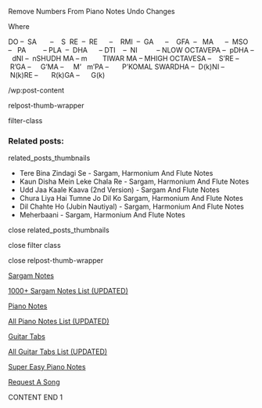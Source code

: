 
Remove Numbers From Piano Notes
Undo Changes

Where

DO –  SA       –    S  RE  –  RE      –    RMI  –  GA      –    GFA  –   MA      –  MSO  –   PA         – PLA  –  DHA      – DTI    –  NI          – NLOW OCTAVEPA –  pDHA –  dNI –  nSHUDH MA – m        TIWAR MA – MHIGH OCTAVESA –    S’RE –     R’GA –     G’MA –     M’   m’PA –       P’KOMAL SWARDHA –  D(k)NI –       N(k)RE –       R(k)GA –      G(k)

/wp:post-content

relpost-thumb-wrapper

filter-class

### Related posts:

related_posts_thumbnails

* Tere Bina Zindagi Se - Sargam, Harmonium And Flute Notes
* Kaun Disha Mein Leke Chala Re - Sargam, Harmonium And Flute Notes
* Udd Jaa Kaale Kaava (2nd Version) - Sargam And Flute Notes
* Chura Liya Hai Tumne Jo Dil Ko Sargam, Harmonium And Flute Notes
* Dil Chahte Ho (Jubin Nautiyal) - Sargam, Harmonium And Flute Notes
* Meherbaani - Sargam, Harmonium And Flute Notes

close related_posts_thumbnails

close filter class

close relpost-thumb-wrapper

[Sargam Notes](https://www.notationsworld.com/sargam-notes.html)

[1000+ Sargam Notes List (UPDATED)](https://www.notationsworld.com/all-songs-list-sargam-notes.html)

[Piano Notes](https://www.notationsworld.com/piano-notes.html)

[All Piano Notes List (UPDATED)](https://www.notationsworld.com/all-songs-list-piano-notes.html)

[Guitar Tabs](https://www.notationsworld.com/guitar-tabs.html)

[All Guitar Tabs List (UPDATED)](https://www.notationsworld.com/all-songs-list-guitar-tabs.html)

[Super Easy Piano Notes](https://studywall.in/)

[Request A Song](https://www.notationsworld.com/request-a-song.html)

CONTENT END 1

